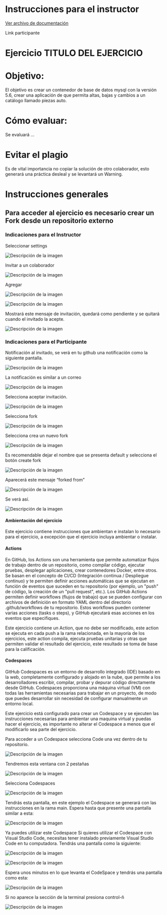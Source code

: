 # **Instrucciones para el instructor**
[Ver archivo de documentación](docs/README.md)


Link participante

# **Ejercicio TITULO DEL EJERCICIO**

# **Objetivo:**
El objetivo es crear un contenedor de base de datos mysql con la versión 5.6, crear una aplicación de que permita altas, bajas y cambios a un catálogo llamado piezas auto.

# **Cómo evaluar:**
Se evaluará ...

# Evitar el plagio
Es de vital importancia no copiar la solución de otro colaborador, esto generará una práctica desleal y se levantará un Warning.



# Instrucciones generales

## **Para acceder al ejercicio es necesario crear un Fork desde un repositorio externo**

### Indicaciones para el Instructor

Seleccionar settings

![Descripción de la imagen](imagenes/Img1.png)

Invitar a un colaborador

![Descripción de la imagen](imagenes/Img2.png)

Agregar 

![Descripción de la imagen](imagenes/Img3.png)

![Descripción de la imagen](imagenes/Img4.png)

Mostrará este mensaje de invitación, quedará como pendiente y se quitará cuando el invitado la acepte.

![Descripción de la imagen](imagenes/Img5.png)

### Indicaciones para el Participante
Notificación al invitado, se verá en tu github una notificación como la siguiente pantalla.

![Descripción de la imagen](imagenes/Img6.png)

La notificación es similar a un correo 

![Descripción de la imagen](imagenes/Img7.png)

Selecciona aceptar invitación.

![Descripción de la imagen](imagenes/Img8.png)

Selecciona fork

![Descripción de la imagen](imagenes/Img9.png)

Selecciona crea un nuevo fork

![Descripción de la imagen](imagenes/Img10.png)

Es recomendable dejar el nombre que se presenta default y selecciona el botón create fork

![Descripción de la imagen](imagenes/Img11.png)

Aparecerá este mensaje “forked from” 

![Descripción de la imagen](imagenes/Img12.png)

Se verá así.

![Descripción de la imagen](imagenes/Img13.png)

#### Ambientación del ejercicio 
Este ejercicio contiene instrucciones que ambientan e instalan lo necesario para el ejercicio, a excepción que el ejercicio incluya ambientar o instalar.

#### Actions
En GitHub, los Actions son una herramienta que permite automatizar flujos de trabajo dentro de un repositorio, como compilar código, ejecutar pruebas, desplegar aplicaciones, crear contenedores Docker, entre otros. Se basan en el concepto de CI/CD (Integración continua / Despliegue continuo) y te permiten definir acciones automáticas que se ejecutan en función de eventos que suceden en tu repositorio (por ejemplo, un "push" de código, la creación de un "pull request", etc.).
Los GitHub Actions permiten definir workflows (flujos de trabajo) que se pueden configurar con archivos de definición en formato YAML dentro del directorio .github/workflows de tu repositorio. Estos workflows pueden contener varias acciones (tasks o steps), y GitHub ejecutará esas acciones en los eventos que especifiques.

Este ejercicio contiene un Action, que no debe ser modificado, este action se ejecuta en cada push a la rama relacionada, en la mayoría de los ejercicios, este action compila, ejecuta pruebas unitarias y otras que permiten validar el resultado del ejercicio, este resultado se toma de base para la calificación.

#### Codespaces

GitHub Codespaces es un entorno de desarrollo integrado (IDE) basado en la web, completamente configurado y alojado en la nube, que permite a los desarrolladores escribir, compilar, probar y depurar código directamente desde GitHub. Codespaces proporciona una máquina virtual (VM) con todas las herramientas necesarias para trabajar en un proyecto, de modo que puedes desarrollar sin necesidad de configurar manualmente un entorno local.

Este ejercicio está configurado para crear un Codespace y se ejecuten las instrucciones necesarias para ambientar una maquina virtual y puedas hacer el ejercicio, es importante no alterar el Codespace a menos que el modificarlo sea parte del ejercicio.

Para acceder a un Codespace selecciona Code una vez dentro de tu repositorio.

![Descripción de la imagen](imagenes/Img14.png)

Tendremos esta ventana con 2 pestañas

![Descripción de la imagen](imagenes/Img15.png)

Selecciona Codespaces

![Descripción de la imagen](imagenes/Img16.png)

Tendrás esta pantalla, en este ejemplo el Codespace se generará con las instrucciones en la rama main. 
Espera hasta que presente una pantalla similar a esta:

![Descripción de la imagen](imagenes/Img17.png)

Ya puedes utilizar este Codespace
Si quieres utilizar el Codespace con Visual Studio Code, necesitas tener instalado previamente Visual Studio Code en tu computadora.
Tendrás una pantalla como la siguiente:

![Descripción de la imagen](imagenes/Img18.png)

![Descripción de la imagen](imagenes/Img19.png)

Espera unos minutos en lo que levanta el CodeSpace y tendrás una pantalla como esta:

![Descripción de la imagen](imagenes/Img20.png)

Si no aparece la sección de la terminal presiona control-ñ

![Descripción de la imagen](imagenes/Img21.png)
